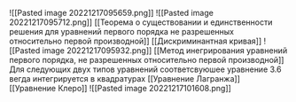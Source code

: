 ![[Pasted image 20221217095659.png]]
![[Pasted image 20221217095712.png]]
[[Теорема о существовании и единственности решения для уравнений первого порядка не разрешенных относительно первой производной]]
[[Дискриминантная кривая]]
![[Pasted image 20221217095932.png]]
[[Метод инегрирования уравнений первого порядка, не разрешенных относительно первой производной]]
Для следующих двух типов уравнений соответсвуюшее уравнение 3.6 вегда интегрируется в квадратурах 
[[Уравнение Лагранжа]]
[[Уравнение Клеро]]
![[Pasted image 20221217101608.png]]